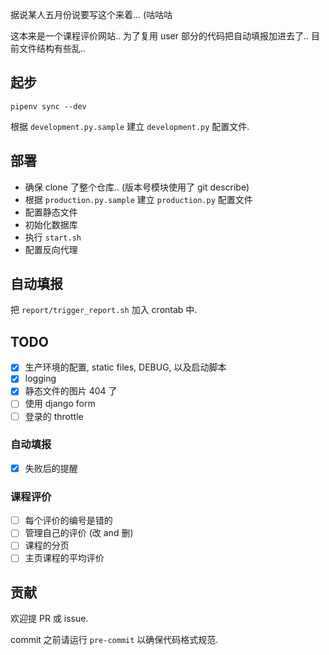 据说某人五月份说要写这个来着... (咕咕咕

这本来是一个课程评价网站.. 为了复用 user 部分的代码把自动填报加进去了..
目前文件结构有些乱..

## 起步
```
pipenv sync --dev
```
根据 `development.py.sample` 建立 `development.py` 配置文件.

## 部署
- 确保 clone 了整个仓库.. (版本号模块使用了 git describe)
- 根据 `production.py.sample` 建立 `production.py` 配置文件
- 配置静态文件
- 初始化数据库
- 执行 `start.sh`
- 配置反向代理

## 自动填报
把 `report/trigger_report.sh` 加入 crontab 中.

## TODO
- [x] 生产环境的配置, static files, DEBUG, 以及启动脚本
- [x] logging
- [x] 静态文件的图片 404 了
- [ ] 使用 django form
- [ ] 登录的 throttle

### 自动填报
- [x] 失败后的提醒

### 课程评价
- [ ] 每个评价的编号是错的
- [ ] 管理自己的评价 (改 and 删)
- [ ] 课程的分页
- [ ] 主页课程的平均评价

## 贡献
欢迎提 PR 或 issue.

commit 之前请运行 `pre-commit` 以确保代码格式规范.
